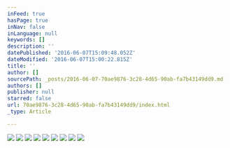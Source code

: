 ```yaml
---
inFeed: true
hasPage: true
inNav: false
inLanguage: null
keywords: []
description: ''
datePublished: '2016-06-07T15:09:48.052Z'
dateModified: '2016-06-07T15:00:22.815Z'
title: ''
author: []
sourcePath: _posts/2016-06-07-70ae9876-3c28-4d65-90ab-fa7b43149dd9.md
authors: []
publisher: null
starred: false
url: 70ae9876-3c28-4d65-90ab-fa7b43149dd9/index.html
_type: Article

---
```

![](https://the-grid-user-content.s3-us-west-2.amazonaws.com/762628d1-561c-4c1d-a762-56805db65fd2.jpg)
![](https://the-grid-user-content.s3-us-west-2.amazonaws.com/7f1205dd-f2e4-45f8-a1fc-2b8d05507f52.jpg)
![](https://the-grid-user-content.s3-us-west-2.amazonaws.com/36a065b8-e3aa-42bb-99d7-71596114505b.jpg)
![](https://the-grid-user-content.s3-us-west-2.amazonaws.com/24ef1d00-1930-4674-911e-b14357ab5c71.jpg)
![](https://the-grid-user-content.s3-us-west-2.amazonaws.com/a4a2a868-f187-46d2-93ee-cf06f077903c.jpg)
![](https://the-grid-user-content.s3-us-west-2.amazonaws.com/0bd1b882-98c5-45f0-98d7-8b95a9096c3c.jpg)
![](https://the-grid-user-content.s3-us-west-2.amazonaws.com/bcbd770a-958d-477e-a020-9fbe9a913222.jpg)
![](https://the-grid-user-content.s3-us-west-2.amazonaws.com/159d3b6a-86fc-4b09-a2b1-48b1fa659ecd.jpg)
![](https://the-grid-user-content.s3-us-west-2.amazonaws.com/57886804-0109-4d31-9a5d-f79316c00e75.jpg)
